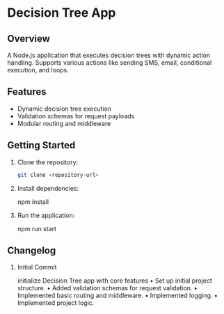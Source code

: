 # Decision Tree App

## Overview
A Node.js application that executes decision trees with dynamic action handling. Supports various actions like sending SMS, email, conditional execution, and loops.

## Features
- Dynamic decision tree execution
- Validation schemas for request payloads
- Modular routing and middleware

## Getting Started
1. Clone the repository:
   ```bash
   git clone <repository-url>

2.	Install dependencies:

    npm install


3.	Run the application:

    npm run start



## Changelog

1. Initial Commit

    initialize Decision Tree app with core features
        •	Set up initial project structure.
        •	Added validation schemas for request validation.
        •	Implemented basic routing and middleware.
        •	Implemented logging.
        •	Implemented project logic. 
